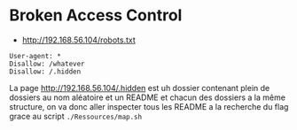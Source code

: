 # Broken Access Control
- http://192.168.56.104/robots.txt
```
User-agent: *
Disallow: /whatever
Disallow: /.hidden
```

La page http://192.168.56.104/.hidden est uh dossier contenant plein de dossiers au nom aléatoire et un README et chacun des dossiers a la même structure, on va donc aller inspecter tous les README a la recherche du flag grace au script `./Ressources/map.sh`